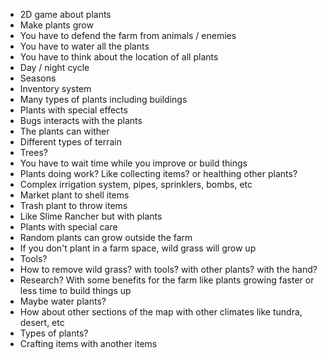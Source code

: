 - 2D game about plants
- Make plants grow
- You have to defend the farm from animals / enemies
- You have to water all the plants
- You have to think about the location of all plants
- Day / night cycle
- Seasons
- Inventory system
- Many types of plants including buildings
- Plants with special effects
- Bugs interacts with the plants
- The plants can wither
- Different types of terrain
- Trees?
- You have to wait time while you improve or build things
- Plants doing work? Like collecting items? or healthing other plants?
- Complex irrigation system, pipes, sprinklers, bombs, etc
- Market plant to shell items
- Trash plant to throw items
- Like Slime Rancher but with plants
- Plants with special care
- Random plants can grow outside the farm
- If you don't plant in a farm space, wild grass will grow up
- Tools?
- How to remove wild grass? with tools? with other plants? with the hand?
- Research? With some benefits for the farm like plants growing faster or less time to build things up
- Maybe water plants?
- How about other sections of the map with other climates like tundra, desert, etc
- Types of plants?
- Crafting items with another items

